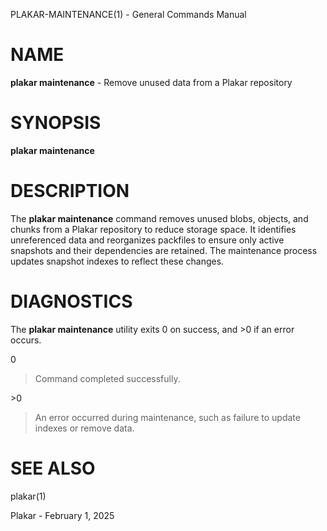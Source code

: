 PLAKAR-MAINTENANCE(1) - General Commands Manual

# NAME

**plakar maintenance** - Remove unused data from a Plakar repository

# SYNOPSIS

**plakar maintenance**

# DESCRIPTION

The
**plakar maintenance**
command removes unused blobs, objects, and chunks from a Plakar
repository to reduce storage space.
It identifies unreferenced data and reorganizes packfiles to ensure
only active snapshots and their dependencies are retained.
The maintenance process updates snapshot indexes to reflect these
changes.

# DIAGNOSTICS

The **plakar maintenance** utility exits&#160;0 on success, and&#160;&gt;0 if an error occurs.

0

> Command completed successfully.

&gt;0

> An error occurred during maintenance, such as failure to update indexes
> or remove data.

# SEE ALSO

plakar(1)

Plakar - February 1, 2025
